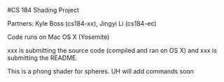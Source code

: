 #CS 184 Shading Project

Partners: Kyle Boss (cs184-xx), Jingyi Li (cs184-ec)

Code runs on Mac OS X (Yosemite)

xxx is submitting the source code (compiled and ran on OS X) and xxx is submitting the README.

This is a phong shader for spheres. UH will add commands soon

